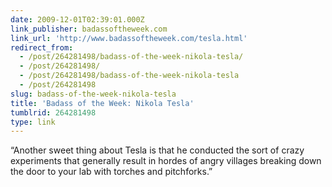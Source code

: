 ```yaml
---
date: 2009-12-01T02:39:01.000Z
link_publisher: badassoftheweek.com
link_url: 'http://www.badassoftheweek.com/tesla.html'
redirect_from:
  - /post/264281498/badass-of-the-week-nikola-tesla/
  - /post/264281498/
  - /post/264281498/badass-of-the-week-nikola-tesla
  - /post/264281498
slug: badass-of-the-week-nikola-tesla
title: 'Badass of the Week: Nikola Tesla'
tumblrid: 264281498
type: link
---
```

<p>&ldquo;Another sweet thing about Tesla is that he conducted the sort of crazy experiments that generally result in hordes of angry villages breaking down the door to your lab with torches and pitchforks.&rdquo;</p>
